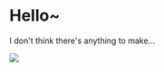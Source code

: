 # Hello~
I don't think there's anything to make...
<BR>


<img src="https://kauntah-svg.vercel.app/counter.svg" referrerpolicy="origin" />

<!-- コードを見ると頭がおかしくなりそうよ -->

